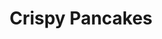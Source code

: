 ---
title: Crispy Pancakes
layout: recipe
description: The extra milk makes these pancakes run a lot more, giving them really thin edges. When fried in oil, they become super crispy and very delicious.
ingredients: 
  - 1.5 cups flour
  - 2 tsp baking powder
  - 1/2 tsp baking soda
  - 3 Tbs sugar
  - 2 eggs
  - 3 cups milk
  - 3 Tbs butter, melted
  - vegetable oil
instructions:
  - Place a large pan or griddle over medium heat. Apply generous oil. You’re pretty much going to fry these pankcakes.
  - In a large bowl, mix together the flour, baking powder, baking soda and sugar.
  - Make a well in the center and add the eggs, milk and butter. Whisk together until thoroughly mixed. The mixture should be very soupy.
  - Test your griddle using a small amount of batter — make sure that the griddle is hot enough.
  - Pour out pancakes (about 1/4 cup at a time), and flip once the bottom has turned a golden brown. One the other side is cooked, serve topped with butter and syrup.
serves: 4
prep_time: 20 minutes
cook_time: 5 minutes
---
